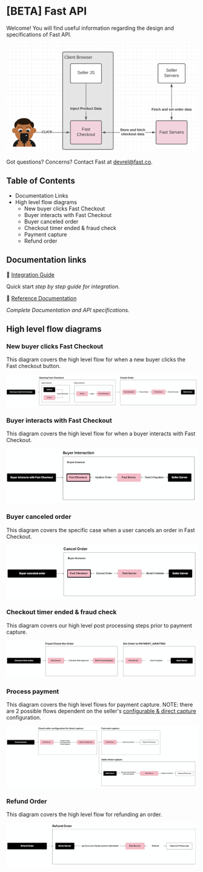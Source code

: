 # [BETA] Fast API

Welcome! You will find useful information regarding the design and specifications of Fast API.

[![Interacting with Fast Checkout](images/fast-api/overview.png)](images/fast-api-overview.png)

Got questions? Concerns? Contact Fast at devrel@fast.co. 

## Table of Contents
* Documentation Links
* High level flow diagrams
    * New buyer clicks Fast Checkout
    * Buyer interacts with Fast Checkout
    * Buyer canceled order
    * Checkout timer ended & fraud check
    * Payment capture
    * Refund order

## Documentation links

🛒 [Integration Guide](#)

Quick start *step by step guide for integration.*

📰 [Reference Documentation](#)

*Complete Documentation and API specifications.*

## High level flow diagrams

### New buyer clicks Fast Checkout

This diagram covers the high level flow for when a new buyer clicks the Fast checkout button.

[![New buyer clicks Fast Checkout](images/fast-api/new-buyer-clicks.png)](images/new-buyer-clicks.png)

### Buyer interacts with Fast Checkout

This diagram covers the high level flow for when a buyer interacts with Fast Checkout.

[![Buyer interacts with Fast Checkout](images/fast-api/buyer-interacts.png)](images/fast-api/buyer-interacts.png)

### Buyer canceled order

This diagram covers the specific case when a user cancels an order in Fast Checkout.

[![Buyer canceled order](images/fast-api/buyer-canceled.png)](images/fast-api/buyer-canceled.png)

### Checkout timer ended & fraud check

This diagram covers our high level post processing steps prior to payment capture.

[![Checkout timer ended](images/fast-api/checkout-timer-ended.png)](images/fast-api/checkout-timer-ended.png)

### Process payment

This diagram covers the high level flows for payment capture. NOTE: there are 2 possible flows dependent on the seller's [configurable & direct capture](#) configuration.

[![Process payment](images/fast-api/process-payment.png)](images/fast-api/process-payment.png)

### Refund Order

This diagram covers the high level flow for refunding an order.

[![Refund order](images/fast-api/refund-order.png)](images/fast-api/refund-order.png)